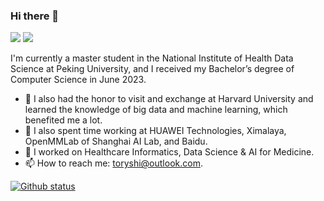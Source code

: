 ### Hi there 👋

<!--
**STYAI/STYAI** is a ✨ _special_ ✨ repository because its `README.md` (this file) appears on your GitHub profile.

Here are some ideas to get you started:

- 🔭 I’m currently working on ...
- 🌱 I’m currently learning ...
- 👯 I’m looking to collaborate on ...
- 🤔 I’m looking for help with ...
- 💬 Ask me about ...
- 📫 How to reach me: ...
- 😄 Pronouns: ...
- ⚡ Fun fact: ...
-->

[![](https://img.shields.io/badge/🌐%20%20%20Homepage-red??&style=flat-square)](https://github.com/STYAI)
[![](https://img.shields.io/badge/Google%20Scholar-%234285F4.svg?&style=flat-square&logo=google-scholar&logoColor=white)](https://scholar.google.com/)

I'm currently a master student in the National Institute of Health Data Science at Peking University, and I received my Bachelor’s degree of Computer Science in June 2023. 

- 🌱 I also had the honor to visit and exchange at Harvard University and learned the knowledge of big data and machine learning, which benefited me a lot.
- 🔬 I also spent time working at HUAWEI Technologies, Ximalaya, OpenMMLab of Shanghai AI Lab, and Baidu.
- 🔭 I worked on Healthcare Informatics, Data Science & AI for Medicine.
- 📫 How to reach me: toryshi@outlook.com.


[![Github status](https://github-readme-stats.vercel.app/api?username=STYAI)]()
